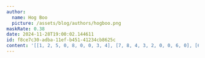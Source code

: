 ```yaml
---
author:
  name: Hog Boo
  picture: /assets/blog/authors/hogboo.png
maskRate: 0.38
date: 2024-11-28T19:00:02.144611
id: f8ce7c30-adba-11ef-b451-41234cb8625c
content: '[[1, 2, 5, 0, 8, 0, 0, 3, 4], [7, 8, 4, 3, 2, 0, 0, 6, 0], [6, 9, 3, 0, 4, 0, 7, 2, 8], [2, 0, 6, 4, 0, 0, 1, 7, 9], [4, 0, 7, 0, 1, 2, 0, 0, 6], [8, 1, 0, 7, 6, 0, 2, 4, 0], [5, 6, 0, 1, 0, 3, 4, 0, 0], [9, 4, 1, 0, 0, 6, 0, 0, 0], [0, 7, 2, 8, 9, 0, 6, 0, 5]]'
---
```

